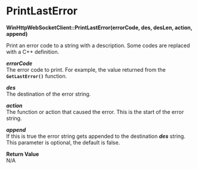 # PrintLastError

**WinHttpWebSocketClient::PrintLastError(errorCode, des, desLen, action, append)**

Print an error code to a string with a description. Some codes are replaced with a C++ definition.

***errorCode***  
The error code to print. For example, the value returned from the **`GetLastError()`** function.

***des***  
The destination of the error string.

***action***  
The function or action that caused the error. This is the start of the error string.

***append***  
If this is true the error string gets appended to the destination ***des*** string. This parameter is optional, the default is false.

**Return Value**  
N/A
